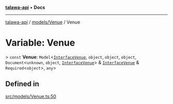 [**talawa-api**](../../../README.md) • **Docs**

***

[talawa-api](../../../modules.md) / [models/Venue](../README.md) / Venue

# Variable: Venue

\> `const` **Venue**: `Model`\<[`InterfaceVenue`](../interfaces/InterfaceVenue.md), `object`, `object`, `object`, `Document`\<`unknown`, `object`, [`InterfaceVenue`](../interfaces/InterfaceVenue.md)\> & [`InterfaceVenue`](../interfaces/InterfaceVenue.md) & `Required`\<`object`\>, `any`\>

## Defined in

[src/models/Venue.ts:50](https://github.com/PalisadoesFoundation/talawa-api/blob/67d017fd9312183a6b2bae1b160bc814f56ab5c2/src/models/Venue.ts#L50)
